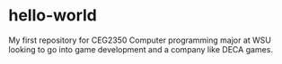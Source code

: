 # hello-world
My first repository for CEG2350
Computer programming major at WSU looking to go into game development and a company like DECA games. 
